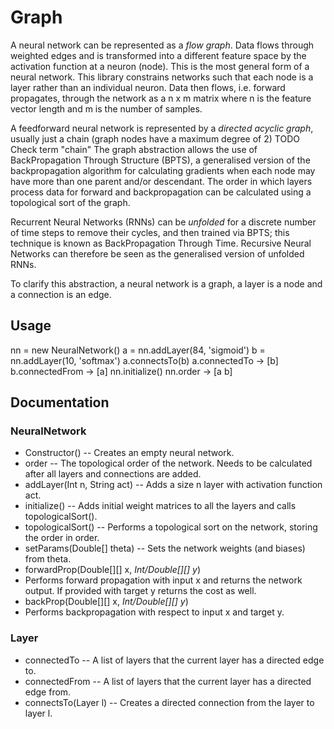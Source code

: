 # Graph

A neural network can be represented as a *flow graph*. Data flows through weighted edges and is transformed into a different feature space by the activation function at a neuron (node).
This is the most general form of a neural network. This library constrains networks such that each node is a layer rather than an individual neuron.
Data then flows, i.e. forward propagates, through the network as a n x m matrix where n is the feature vector length and m is the number of samples.

A feedforward neural network is represented by a *directed acyclic graph*, usually just a chain (graph nodes have a maximum degree of 2) TODO Check term "chain"
The graph abstraction allows the use of BackPropagation Through Structure (BPTS), a generalised version of the backpropagation algorithm for calculating gradients when each node may have more than one parent and/or descendant.
The order in which layers process data for forward and backpropagation can be calculated using a topological sort of the graph.

Recurrent Neural Networks (RNNs) can be *unfolded* for a discrete number of time steps to remove their cycles, and then trained via BPTS; this technique is known as BackPropagation Through Time.
Recursive Neural Networks can therefore be seen as the generalised version of unfolded RNNs.

To clarify this abstraction, a neural network is a graph, a layer is a node and a connection is an edge.

## Usage
nn = new NeuralNetwork()
a = nn.addLayer(84, 'sigmoid')
b = nn.addLayer(10, 'softmax')
a.connectsTo(b)
a.connectedTo
-> [b]
b.connectedFrom
-> [a]
nn.initialize()
nn.order
-> [a b]

## Documentation
### NeuralNetwork
- Constructor()
-- Creates an empty neural network.
- order
-- The topological order of the network. Needs to be calculated after all layers and connections are added.
- addLayer(Int n, String act)
-- Adds a size n layer with activation function act.
- initialize()
-- Adds initial weight matrices to all the layers and calls topologicalSort().
- topologicalSort()
-- Performs a topological sort on the network, storing the order in order.
- setParams(Double[] theta)
-- Sets the network weights (and biases) from theta.
- forwardProp(Double[][] x, *Int/Double[][] y*)
- Performs forward propagation with input x and returns the network output. If provided with target y returns the cost as well.
- backProp(Double[][] x, *Int/Double[][] y*)
- Performs backpropagation with respect to input x and target y.
### Layer
- connectedTo
-- A list of layers that the current layer has a directed edge to.
- connectedFrom
-- A list of layers that the current layer has a directed edge from.
- connectsTo(Layer l)
-- Creates a directed connection from the layer to layer l.
